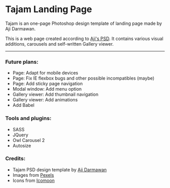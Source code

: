 # Tajam Landing Page
Tajam is an one-page Photoshop design template of landing page made by Aji
Darmawan.

This is a web page created according to [Aji's PSD](https://dribbble.com/shots/2540971-Agency-Website-PSD).
It contains various visual additions, carousels and self-written Gallery viewer.

<hr>

### Future plans:
* Page: Adapt for mobile devices
* Page: Fix IE flexbox bugs and other possible incompatibles (maybe)
* Page: Add sticky page navigation
* Modal window: Add menu option
* Gallery viewer: Add thumbnail navigation
* Gallery viewer: Add animations
* Add Babel

### Tools and plugins:
* SASS
* JQuery
* Owl Carousel 2
* Autosize

### Credits:
* Tajam PSD design template by [Aji Darmawan](https://dribbble.com/aji)
* Images from [Pexels](https://pexepls.com)
* Icons from [Icomoon](https://icomoon.io/)